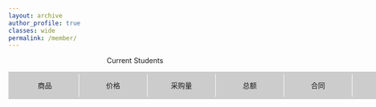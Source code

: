 ```yaml
---
layout: archive
author_profile: true
classes: wide
permalink: /member/
---
```


<p style="text-align:center">Current Students</p>
<div class="btn">
   <ul>
     <li>商品</li>
     <li>价格</li>
     <li>采购量</li>
     <li>总额</li>
     <li>合同</li>
     <li>状态</li>
     <li>操作</li>
   </ul>
</div>
<style>
 .btn {width:1000px; height:45px; background:#fff;}
 .btn ul {width:1000px;height:45px;padding:5px; background:#ccc; line-height:45px;}
 .btn ul li {float:left; width:135px; line-height:45px;list-style-type:none; text-align:center;border-right:1px #fff solid;}
</style>
